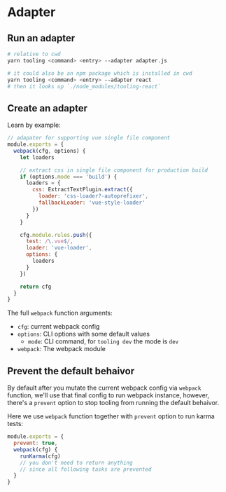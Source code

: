 # Adapter

## Run an adapter

```bash
# relative to cwd
yarn tooling <command> <entry> --adapter adapter.js

# it could also be an npm package which is installed in cwd
yarn tooling <command> <entry> --adapter react
# then it looks up `./node_modules/tooling-react`
```

## Create an adapter

Learn by example:

```js
// adapater for supporting vue single file component
module.exports = {
  webpack(cfg, options) {
    let loaders

    // extract css in single file component for production build
    if (options.mode === 'build') {
      loaders = {
        css: ExtractTextPlugin.extract({
          loader: 'css-loader?-autoprefixer',
          fallbackLoader: 'vue-style-loader'
        })
      }
    }

    cfg.module.rules.push({
      test: /\.vue$/,
      loader: 'vue-loader',
      options: {
        loaders
      }
    })

    return cfg
  }
}
```

The full `webpack` function arguments:

- `cfg`: current webpack config
- `options`: CLI options with some default values
  - `mode`: CLI command, for `tooling dev` the mode is `dev`
- `webpack`: The webpack module

## Prevent the default behaivor

By default after you mutate the current webpack config via `webpack` function, we'll use that final config to run webpack instance, however, there's a `prevent` option to stop tooling from running the default behaivor.

Here we use `webpack` function together with `prevent` option to run karma tests:

```js
module.exports = {
  prevent: true,
  webpack(cfg) {
    runKarma(cfg)
    // you don't need to return anything
    // since all following tasks are prevented
  }
}
```
